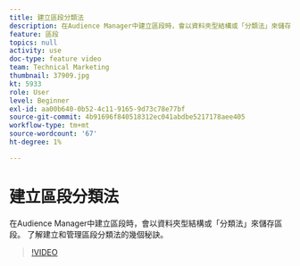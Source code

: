 ```yaml
---
title: 建立區段分類法
description: 在Audience Manager中建立區段時，會以資料夾型結構或「分類法」來儲存區段。 了解建立和管理區段分類法的幾個秘訣。
feature: 區段
topics: null
activity: use
doc-type: feature video
team: Technical Marketing
thumbnail: 37909.jpg
kt: 5933
role: User
level: Beginner
exl-id: aa00b640-0b52-4c11-9165-9d73c78e77bf
source-git-commit: 4b91696f840518312ec041abdbe5217178aee405
workflow-type: tm+mt
source-wordcount: '67'
ht-degree: 1%

---
```


# 建立區段分類法

在Audience Manager中建立區段時，會以資料夾型結構或「分類法」來儲存區段。 了解建立和管理區段分類法的幾個秘訣。

>[!VIDEO](https://video.tv.adobe.com/v/37909/?quality=12&learn=on)
